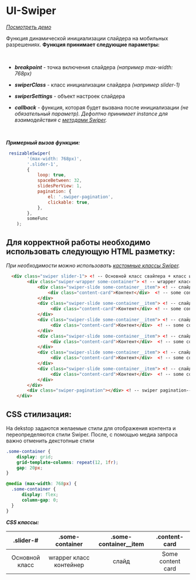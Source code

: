 # UI-Swiper

*[Посмотреть демо ](https://alekseiturl.github.io/UI-Swiper/)*

Функция динамической инициализации слайдера на мобильных разрешениях. **Функция принимает следующие параметры:**

<br/>

* ***breakpoint*** - точка включения слайдера *(например max-width: 768px)*

* ***swiperClass*** - класс инициализации слайдера *(например slider-1)*
  
* ***swiperSettings*** - объект настроек слайдера
  
* ***callback*** - функция, которая будет вызвана после инициализации *(не обязательный параметр). Дефолтно принимает instance для взаимодействия с [методами Swiper](https://swiperjs.com/swiper-api#methods--properties).*
<br/>

***Примерный вызов функции:***
  
```js
 resizableSwiper(
        '(max-width: 768px)',
        '.slider-1',
        {
            loop: true,
            spaceBetween: 32,
            slidesPerView: 1,
            pagination: {
                el: '.swiper-pagination',
                clickable: true,
            },
        },
        someFunc
    );
```

## Для корректной работы необходимо использовать следующую HTML разметку:
*При необходимости можно использовать [кастомные классы Swiper](https://swiperjs.com/swiper-api#param-slideActiveClass).*
<br/>

```html
  <div class="swiper slider-1"> <! -- Основной класс свайпера + класс инициализации -->
        <div class="swiper-wrapper some-container"> <! -- wrapper класс контейнер -->
            <div class="swiper-slide some-container__item"> <! -- слайд -->
                <div class="content-card">Контент</div>  <! -- some content card -->
            </div>
            <div class="swiper-slide some-container__item"> <! -- слайд -->
                 <div class="content-card">Контент</div> <! -- some content card -->
            </div>
            <div class="swiper-slide some-container__item"> <! -- слайд -->
                 <div class="content-card">Контент</div>  <! -- some content card -->
            </div>
            <div class="swiper-slide some-container__item"> <! -- слайд -->
                 <div class="content-card">Контент</div>  <! -- some content card -->
            </div>
            <div class="swiper-slide some-container__item"> <! -- слайд -->
                 <div class="content-card">Контент</div>  <! -- some content card -->
            </div>
            <div class="swiper-slide some-container__item"> <! -- слайд -->
                 <div class="content-card">Контент</div>  <! -- some content card -->
            </div>
        </div>
        <div class="swiper-pagination"></div> <! -- swiper pagination-->
    </div>
```
## CSS стилизация: 
На dekstop задаются желаемые стили для отображения контента и переопределяются стили Swiper. После, с помощью медиа запроса важно отменить декстопные стили

```css
.some-container {
    display: grid;
    grid-template-columns: repeat(12, 1fr);
    gap: 20px;
}

@media (max-width: 768px) {
  .some-container {
      display: flex;
      column-gap: 0;
  }
}
```
***CSS классы:***

<div style="margin: 0 auto">
  
| .slider-#      | .some-container         | .some-container__item | .content-card      | 
| :-------------:| :---------------------: | :-------------------: | :----------------: |
| Основной класс | wrapper класс контейнер | слайд                 | Some content card  |

</div>
